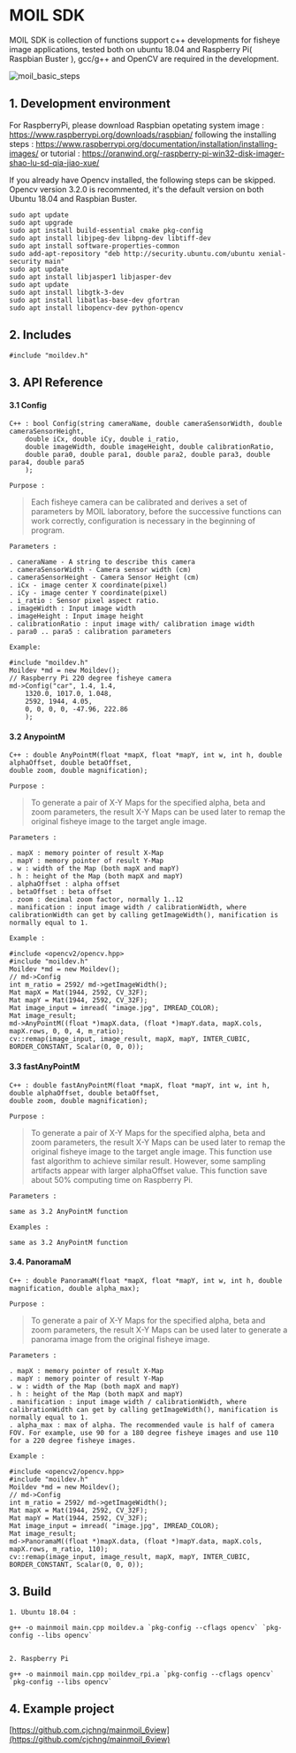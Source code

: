 # MOIL SDK 

MOIL SDK is collection of functions support c++ developments for fisheye image applications, tested both on ubuntu 18.04 and Raspberry Pi( Raspbian Buster ), gcc/g++ and OpenCV are required in the development. 

![moil_basic_steps](https://github.com/cjchng/moil_sdk/issues/1#issue-561376799)

## 1. Development environment

For RaspberryPi, please download Raspbian opetating system image :
https://www.raspberrypi.org/downloads/raspbian/
following the installing steps : 
https://www.raspberrypi.org/documentation/installation/installing-images/
or tutorial :
https://oranwind.org/-raspberry-pi-win32-disk-imager-shao-lu-sd-qia-jiao-xue/

 If you already have Opencv installed, the following steps can be skipped. Opencv version 3.2.0 is recommented, it's the default version on both Ubuntu 18.04 and Raspbian Buster. 

	sudo apt update
	sudo apt upgrade
	sudo apt install build-essential cmake pkg-config
	sudo apt install libjpeg-dev libpng-dev libtiff-dev
	sudo apt install software-properties-common
	sudo add-apt-repository "deb http://security.ubuntu.com/ubuntu xenial-security main"
	sudo apt update
	sudo apt install libjasper1 libjasper-dev
	sudo apt update
	sudo apt install libgtk-3-dev
	sudo apt install libatlas-base-dev gfortran
	sudo apt install libopencv-dev python-opencv

## 2. Includes

    #include "moildev.h"

## 3. API Reference

#### 3.1 Config 

    C++ : bool Config(string cameraName, double cameraSensorWidth, double cameraSensorHeight,
        double iCx, double iCy, double i_ratio,
        double imageWidth, double imageHeight, double calibrationRatio,
        double para0, double para1, double para2, double para3, double para4, double para5
        );
        
    Purpose : 
    
> Each fisheye camera can be calibrated and derives a set of parameters by MOIL laboratory, before the successive functions can work correctly, configuration is necessary in the beginning of program. 
    
    Parameters :
    
    . caneraName - A string to describe this camera
    . cameraSensorWidth - Camera sensor width (cm)
    . cameraSensorHeight - Camera Sensor Height (cm)
    . iCx - image center X coordinate(pixel)
    . iCy - image center Y coordinate(pixel)
    . i_ratio : Sensor pixel aspect ratio.
    . imageWidth : Input image width
    . imageHeight : Input image height  
    . calibrationRatio : input image with/ calibration image width
    . para0 .. para5 : calibration parameters

    Example:   
    
    #include "moildev.h"
    Moildev *md = new Moildev();
    // Raspberry Pi 220 degree fisheye camera
    md->Config("car", 1.4, 1.4,
        1320.0, 1017.0, 1.048,
        2592, 1944, 4.05,
        0, 0, 0, 0, -47.96, 222.86
        );

#### 3.2 AnypointM     

    C++ : double AnyPointM(float *mapX, float *mapY, int w, int h, double alphaOffset, double betaOffset,
    double zoom, double magnification);

    Purpose :
    
> To generate a pair of X-Y Maps for the specified alpha, beta and zoom parameters, the result X-Y Maps can be used later to remap the original fisheye image to the target angle image.   

    Parameters : 

    . mapX : memory pointer of result X-Map   
    . mapY : memory pointer of result Y-Map
	. w : width of the Map (both mapX and mapY)
	. h : height of the Map (both mapX and mapY)
	. alphaOffset : alpha offset 
	. betaOffset : beta offset
	. zoom : decimal zoom factor, normally 1..12
	. manification : input image width / calibrationWidth, where calibrationWidth can get by calling getImageWidth(), manification is normally equal to 1.  

	Example :

	#include <opencv2/opencv.hpp>
    #include "moildev.h"
    Moildev *md = new Moildev();
	// md->Config	
	int m_ratio = 2592/ md->getImageWidth();
    Mat mapX = Mat(1944, 2592, CV_32F);
	Mat mapY = Mat(1944, 2592, CV_32F);
	Mat image_input = imread( "image.jpg", IMREAD_COLOR);
	Mat image_result;
	md->AnyPointM((float *)mapX.data, (float *)mapY.data, mapX.cols, mapX.rows, 0, 0, 4, m_ratio);     
	cv::remap(image_input, image_result, mapX, mapY, INTER_CUBIC, BORDER_CONSTANT, Scalar(0, 0, 0));

#### 3.3 fastAnyPointM

	C++ : double fastAnyPointM(float *mapX, float *mapY, int w, int h, double alphaOffset, double betaOffset,
	double zoom, double magnification);

    Purpose :
    
> To generate a pair of X-Y Maps for the specified alpha, beta and zoom parameters, the result X-Y Maps can be used later to remap the original fisheye image to the target angle image. This function use fast algorithm to achieve similar result. However, some sampling artifacts appear with larger alphaOffset value. This function save about 50% computing time on Raspberry Pi.     

    Parameters : 

	same as 3.2 AnyPointM function

	Examples :

	same as 3.2 AnyPointM function

#### 3.4. PanoramaM

	C++ : double PanoramaM(float *mapX, float *mapY, int w, int h, double magnification, double alpha_max);

    Purpose :
    
> To generate a pair of X-Y Maps for the specified alpha, beta and zoom parameters, the result X-Y Maps can be used later to generate a panorama image from the original fisheye image.   

    Parameters : 

    . mapX : memory pointer of result X-Map   
    . mapY : memory pointer of result Y-Map
	. w : width of the Map (both mapX and mapY)
	. h : height of the Map (both mapX and mapY)
	. manification : input image width / calibrationWidth, where calibrationWidth can get by calling getImageWidth(), manification is normally equal to 1.  
	. alpha_max : max of alpha. The recommended vaule is half of camera FOV. For example, use 90 for a 180 degree fisheye images and use 110 for a 220 degree fisheye images.

	Example :

	#include <opencv2/opencv.hpp>
    #include "moildev.h"
    Moildev *md = new Moildev();
	// md->Config	
	int m_ratio = 2592/ md->getImageWidth();
    Mat mapX = Mat(1944, 2592, CV_32F);
	Mat mapY = Mat(1944, 2592, CV_32F);
	Mat image_input = imread( "image.jpg", IMREAD_COLOR);
	Mat image_result;
	md->PanoramaM((float *)mapX.data, (float *)mapY.data, mapX.cols, mapX.rows, m_ratio, 110);     
	cv::remap(image_input, image_result, mapX, mapY, INTER_CUBIC, BORDER_CONSTANT, Scalar(0, 0, 0));

## 3. Build 

	1. Ubuntu 18.04 :

	g++ -o mainmoil main.cpp moildev.a `pkg-config --cflags opencv` `pkg-config --libs opencv` 


	2. Raspberry Pi

	g++ -o mainmoil main.cpp moildev_rpi.a `pkg-config --cflags opencv` `pkg-config --libs opencv` 

## 4. Example project

[https://github.com.cjchng/mainmoil_6view](https://github.com/cjchng/mainmoil_6view)










